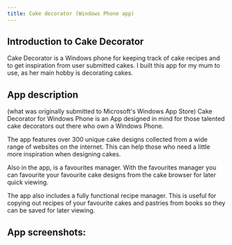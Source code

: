 ```yaml
---
title: Cake decorator (Windows Phone app)
---
```


## Introduction to Cake Decorator
Cake Decorator is a Windows phone for keeping track of cake recipes and to get inspiration from user submitted cakes. I built this app for my mum to use, as her main hobby is decorating cakes.

## App description 
(what was originally submitted to Microsoft's Windows App Store)
Cake Decorator for Windows Phone is an App designed in mind for those talented cake decorators out there who own a Windows Phone.

The app features over 300 unique cake designs collected
from a wide range of websites on the internet. This can
help those who need a little more inspiration when designing cakes.

Also in the app, is a favourites manager. With the
favourites manager you can favourite your favourite cake
designs from the cake browser for later quick viewing.

The app also includes a fully functional recipe manager.
This is useful for copying out recipes of your favourite
cakes and pastries from books so they can be saved for
later viewing.

## App screenshots: